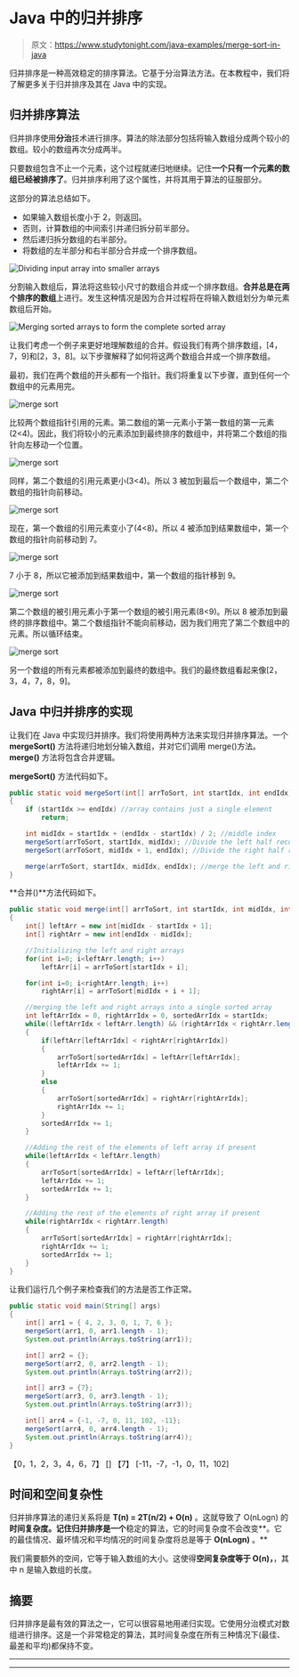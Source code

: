 # Java 中的归并排序

> 原文：<https://www.studytonight.com/java-examples/merge-sort-in-java>

归并排序是一种高效稳定的排序算法。它基于分治算法方法。在本教程中，我们将了解更多关于归并排序及其在 Java 中的实现。

## 归并排序算法

归并排序使用**分治**技术进行排序。算法的除法部分包括将输入数组分成两个较小的数组。较小的数组再次分成两半。

只要数组包含不止一个元素，这个过程就递归地继续。记住**一个只有一个元素的数组已经被排序了**。归并排序利用了这个属性，并将其用于算法的征服部分。

这部分的算法总结如下。

*   如果输入数组长度小于 2，则返回。
*   否则，计算数组的中间索引并递归拆分前半部分。
*   然后递归拆分数组的右半部分。
*   将数组的左半部分和右半部分合并成一个排序数组。

![Dividing input array into smaller arrays](img/005ad68760e8385a4a99438c01ab05a6.png)

分割输入数组后，算法将这些较小尺寸的数组合并成一个排序数组。**合并总是在两个排序的数组**上进行。发生这种情况是因为合并过程将在将输入数组划分为单元素数组后开始。

![Merging sorted arrays to form the complete sorted array](img/ceb0c7d0505b0638e03622977aa859ab.png)

让我们考虑一个例子来更好地理解数组的合并。假设我们有两个排序数组，[4，7，9]和[2，3，8]。以下步骤解释了如何将这两个数组合并成一个排序数组。

最初，我们在两个数组的开头都有一个指针。我们将重复以下步骤，直到任何一个数组中的元素用完。

![merge sort](img/961986e1b2d198b2495d467d4b729f03.png)

比较两个数组指针引用的元素。第二数组的第一元素小于第一数组的第一元素(2<4)。因此，我们将较小的元素添加到最终排序的数组中，并将第二个数组的指针向左移动一个位置。

![merge sort](img/598df68b23c58bc12288de2d7949df14.png)

同样，第二个数组的引用元素更小(3<4)。所以 3 被加到最后一个数组中，第二个数组的指针向前移动。

![merge sort](img/8fb5197f3acdfa98f5dc38aefe9d5d0f.png)

现在，第一个数组的引用元素变小了(4<8)。所以 4 被添加到结果数组中，第一个数组的指针向前移动到 7。

![merge sort](img/71b9610fc86cbb4260560731882cda62.png)

7 小于 8，所以它被添加到结果数组中，第一个数组的指针移到 9。

![merge sort](img/8eb025c58090731701a32cda0dc5ce64.png)

第二个数组的被引用元素小于第一个数组的被引用元素(8<9)。所以 8 被添加到最终的排序数组中。第二个数组指针不能向前移动，因为我们用完了第二个数组中的元素。所以循环结束。

![merge sort](img/fb861c64ff370876b6f9eadb821661a0.png)

另一个数组的所有元素都被添加到最终的数组中。我们的最终数组看起来像[2，3，4，7，8，9]。

## Java 中归并排序的实现

让我们在 Java 中实现归并排序。我们将使用两种方法来实现归并排序算法。一个 **mergeSort()** 方法将递归地划分输入数组，并对它们调用 merge()方法。 **merge()** 方法将包含合并逻辑。

**mergeSort()** 方法代码如下。

```java
public static void mergeSort(int[] arrToSort, int startIdx, int endIdx)
{
	if (startIdx >= endIdx) //array contains just a single element
		return; 

	int midIdx = startIdx + (endIdx - startIdx) / 2; //middle index
	mergeSort(arrToSort, startIdx, midIdx); //Divide the left half recursively
	mergeSort(arrToSort, midIdx + 1, endIdx); //Divide the right half recursively

	merge(arrToSort, startIdx, midIdx, endIdx); //merge the left and right half
} 
```

**合并()**方法代码如下。

```java
public static void merge(int[] arrToSort, int startIdx, int midIdx, int endIdx)
{
	int[] leftArr = new int[midIdx - startIdx + 1]; 
	int[] rightArr = new int[endIdx - midIdx];

	//Initializing the left and right arrays
	for(int i=0; i<leftArr.length; i++)
		leftArr[i] = arrToSort[startIdx + i];

	for(int i=0; i<rightArr.length; i++)
		rightArr[i] = arrToSort[midIdx + i + 1];

	//merging the left and right arrays into a single sorted array
	int leftArrIdx = 0, rightArrIdx = 0, sortedArrIdx = startIdx;
	while((leftArrIdx < leftArr.length) && (rightArrIdx < rightArr.length))
	{
		if(leftArr[leftArrIdx] < rightArr[rightArrIdx])
		{
			arrToSort[sortedArrIdx] = leftArr[leftArrIdx];
			leftArrIdx += 1;
		}
		else
		{
			arrToSort[sortedArrIdx] = rightArr[rightArrIdx];
			rightArrIdx += 1;
		}
		sortedArrIdx += 1;
	}

	//Adding the rest of the elements of left array if present
	while(leftArrIdx < leftArr.length)
	{
		arrToSort[sortedArrIdx] = leftArr[leftArrIdx];
		leftArrIdx += 1;
		sortedArrIdx += 1;
	}

	//Adding the rest of the elements of right array if present
	while(rightArrIdx < rightArr.length)
	{
		arrToSort[sortedArrIdx] = rightArr[rightArrIdx];
		rightArrIdx += 1;
		sortedArrIdx += 1;
	}
}
```

让我们运行几个例子来检查我们的方法是否工作正常。

```java
public static void main(String[] args)
{
	int[] arr1 = { 4, 2, 3, 0, 1, 7, 6 };
	mergeSort(arr1, 0, arr1.length - 1);
	System.out.println(Arrays.toString(arr1));

	int[] arr2 = {};
	mergeSort(arr2, 0, arr2.length - 1);
	System.out.println(Arrays.toString(arr2));

	int[] arr3 = {7};
	mergeSort(arr3, 0, arr3.length - 1);
	System.out.println(Arrays.toString(arr3));

	int[] arr4 = {-1, -7, 0, 11, 102, -11};
	mergeSort(arr4, 0, arr4.length - 1);
	System.out.println(Arrays.toString(arr4));
}
```

【0，1，2，3，4，6，7】
[]
【7】
[-11，-7，-1，0，11，102]

## 时间和空间复杂性

归并排序算法的递归关系将是 **T(n) = 2T(n/2) + O(n)** 。这就导致了 O(nLogn) 的**时间复杂度。记住归并排序是一个**稳定的算法，它的时间复杂度不会改变**。它的最佳情况、最坏情况和平均情况的时间复杂度将总是等于 **O(nLogn)** 。**

我们需要额外的空间，它等于输入数组的大小。这使得**空间复杂度等于 O(n)，**，其中 n 是输入数组的长度。

## 摘要

归并排序是最有效的算法之一，它可以很容易地用递归实现。它使用分治模式对数组进行排序。这是一个非常稳定的算法，其时间复杂度在所有三种情况下(最佳、最差和平均)都保持不变。

* * *

* * *